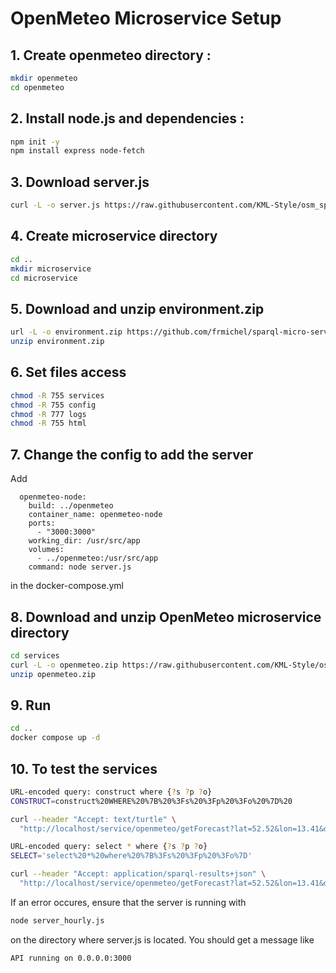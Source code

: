 # OpenMeteo Microservice Setup

## 1. Create openmeteo directory :
```bash
mkdir openmeteo
cd openmeteo
```

## 2. Install node.js and dependencies :
```bash
npm init -y
npm install express node-fetch
```

## 3. Download server.js
```bash
curl -L -o server.js https://raw.githubusercontent.com/KML-Style/osm_sparql/main/meteo/OpenMeteoRDF/server.js
```

## 4. Create microservice directory
```bash
cd ..
mkdir microservice
cd microservice
```

## 5. Download and unzip environment.zip
```bash
url -L -o environment.zip https://github.com/frmichel/sparql-micro-service/raw/master/deployment/docker/environment.zip
unzip environment.zip
```

## 6. Set files access
```bash
chmod -R 755 services
chmod -R 755 config
chmod -R 777 logs
chmod -R 755 html
```

## 7. Change the config to add the server

Add 
```
  openmeteo-node:
    build: ../openmeteo  
    container_name: openmeteo-node
    ports:
      - "3000:3000"
    working_dir: /usr/src/app
    volumes:
      - ../openmeteo:/usr/src/app
    command: node server.js
```
in the docker-compose.yml

## 8. Download and unzip OpenMeteo microservice directory
```bash
cd services
curl -L -o openmeteo.zip https://raw.githubusercontent.com/KML-Style/osm_sparql/main/meteo/OpenMeteoRDF/openmeteo.zip
unzip openmeteo.zip
```

## 9. Run
```bash
cd ..
docker compose up -d
```

## 10. To test the services
```bash
URL-encoded query: construct where {?s ?p ?o}
CONSTRUCT=construct%20WHERE%20%7B%20%3Fs%20%3Fp%20%3Fo%20%7D%20

curl --header "Accept: text/turtle" \
  "http://localhost/service/openmeteo/getForecast?lat=52.52&lon=13.41&days=3&query=${CONSTRUCT}"

URL-encoded query: select * where {?s ?p ?o}
SELECT='select%20*%20where%20%7B%3Fs%20%3Fp%20%3Fo%7D'

curl --header "Accept: application/sparql-results+json" \
  "http://localhost/service/openmeteo/getForecast?lat=52.52&lon=13.41&days=3&query=${SELECT}"
```

If an error occures, ensure that the server is running with
```bash
node server_hourly.js
```
on the directory where server.js is located.
You should get a message like 
```bash
API running on 0.0.0.0:3000
```
